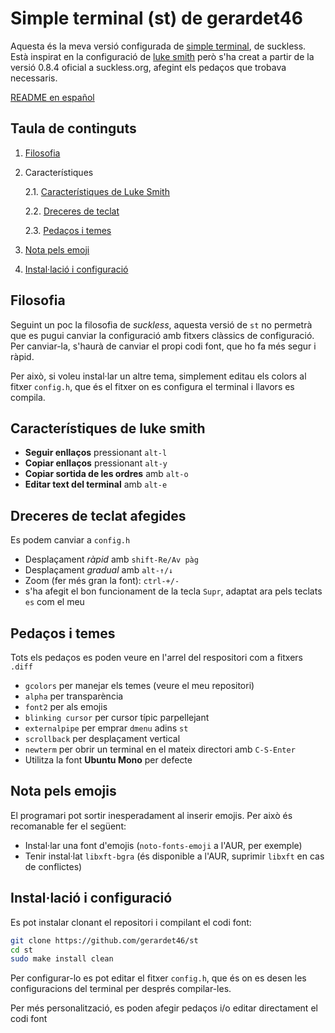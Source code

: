 # Simple terminal (st) de gerardet46

Aquesta és la meva versió configurada de [simple terminal](https://st.suckless.org/), de suckless. Està inspirat en la configuració de 
[luke smith](https://github.com/lukesmithxyz/st) però s'ha creat a partir de la versió 0.8.4 oficial a suckless.org, afegint els pedaços que trobava necessaris.

[ README en español ](README_es.md)

## Taula de continguts
1. [ Filosofia ](#filo)
2. Característiques

      2.1. [ Característiques de Luke Smith ](#luke)
  
      2.2. [ Dreceres de teclat ](#tecles)
  
      2.3. [ Pedaços i temes ](#draps)
  
3. [ Nota pels emoji ](#emoji)
4. [ Instal·lació i configuració ](#make)

<a name="filo"></a>
## Filosofia
Seguint un poc la filosofia de _suckless_, aquesta versió de `st` no permetrà que es pugui canviar la configuració amb fitxers clàssics de configuració. Per canviar-la,
s'haurà de canviar el propi codi font, que ho fa més segur i ràpid.

Per això, si voleu instal·lar un altre tema, simplement editau els colors al fitxer `config.h`, que és el fitxer on es configura el terminal i llavors es compila.

<a name="luke"></a>
## Característiques de luke smith
- **Seguir enllaços** pressionant `alt-l`
- **Copiar enllaços** pressionant `alt-y`
- **Copiar sortida de les ordres** amb `alt-o`
- **Editar text del terminal** amb `alt-e`

<a name="tecles"></a>
## Dreceres de teclat afegides
Es podem canviar a `config.h`
- Desplaçament _ràpid_ amb `shift-Re/Av pàg`
- Desplaçament _gradual_ amb `alt-↑/↓`
- Zoom (fer més gran la font): `ctrl-+/-`
- s'ha afegit el bon funcionament de la tecla `Supr`, adaptat ara pels teclats `es` com el meu

<a name="draps"></a>
## Pedaços i temes
Tots els pedaços es poden veure en l'arrel del respositori com a fitxers `.diff`
- `gcolors` per manejar els temes (veure el meu repositori)
- `alpha` per transparència
- `font2` per als emojis
- `blinking cursor` per cursor típic parpellejant
- `externalpipe` per emprar `dmenu` adins `st`
- `scrollback` per desplaçament vertical
- `newterm` per obrir un terminal en el mateix directori amb `C-S-Enter`
- Utilitza la font **Ubuntu Mono** per defecte

<a name="emoji"></a>
## Nota pels emojis
El programari pot sortir inesperadament al inserir emojis. Per això és recomanable fer el següent:
- Instal·lar una font d'emojis (`noto-fonts-emoji` a l'AUR, per exemple)
- Tenir instal·lat `libxft-bgra` (és disponible a l'AUR, suprimir `libxft` en cas de conflictes)

<a name="make"></a>
## Instal·lació i configuració
Es pot instalar clonant el repositori i compilant el codi font:
```bash
git clone https://github.com/gerardet46/st
cd st
sudo make install clean
```
Per configurar-lo es pot editar el fitxer `config.h`, que és on es desen les configuracions del terminal per després compilar-les.

Per més personalització, es poden afegir pedaços i/o editar directament el codi font
